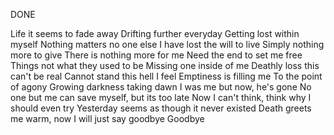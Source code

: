 DONE

Life it seems to fade away
Drifting further everyday
Getting lost within myself
Nothing matters no one else
I have lost the will to live
Simply nothing more to give
There is nothing more for me
Need the end to set me free
Things not what they used to be
Missing one inside of me
Deathly loss this can't be real
Cannot stand this hell I feel
Emptiness is filling me
To the point of agony
Growing darkness taking dawn
I was me but now, he's gone
No one but me can save myself, but its too late
Now I can't think, think why I should even try
Yesterday seems as though it never existed
Death greets me warm, now I will just say goodbye
Goodbye